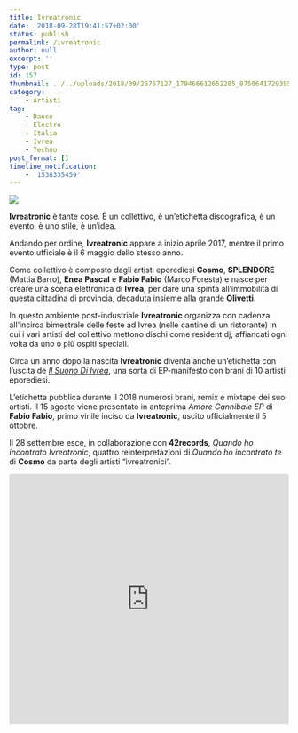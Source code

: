 ```yaml
---
title: Ivreatronic
date: '2018-09-28T19:41:57+02:00'
status: publish
permalink: /ivreatronic
author: null
excerpt: ''
type: post
id: 157
thumbnail: ../../uploads/2018/09/26757127_179466612652285_8750641729395243752_o-01-150x150.png
category:
    - Artisti
tag:
    - Dance
    - Electro
    - Italia
    - Ivrea
    - Techno
post_format: []
timeline_notification:
    - '1538335459'
---
```

![](http://bottleofmusic.000webhostapp.com/wp-content/uploads/2018/09/26757127_179466612652285_8750641729395243752_o-01.png)

**Ivreatronic** è tante cose. È un collettivo, è un’etichetta discografica, è un evento, è uno stile, è un’idea.

Andando per ordine, **Ivreatronic** appare a inizio aprile 2017, mentre il primo evento ufficiale è il 6 maggio dello stesso anno.

Come collettivo è composto dagli artisti eporediesi **Cosmo**, **SPLENDORE** (Mattia Barro), **Enea Pascal** e **Fabio Fabio** (Marco Foresta) e nasce per creare una scena elettronica di **Ivrea**, per dare una spinta all’immobilità di questa cittadina di provincia, decaduta insieme alla grande **Olivetti**.

In questo ambiente post-industriale **Ivreatronic** organizza con cadenza all’incirca bimestrale delle feste ad Ivrea (nelle cantine di un ristorante) in cui i vari artisti del collettivo mettono dischi come resident dj, affiancati ogni volta da uno o più ospiti speciali.

Circa un anno dopo la nascita **Ivreatronic** diventa anche un’etichetta con l’uscita de [*Il Suono Di Ivrea*](http://localhost/bom-wordpress/il-suono-di-ivreatronic), una sorta di EP-manifesto con brani di 10 artisti eporediesi.

L’etichetta pubblica durante il 2018 numerosi brani, remix e mixtape dei suoi artisti. Il 15 agosto viene presentato in anteprima *Amore Cannibale EP* di **Fabio Fabio**, primo vinile inciso da **Ivreatronic**, uscito ufficialmente il 5 ottobre.

Il 28 settembre esce, in collaborazione con **42records**, *Quando ho incontrato Ivreatronic*, quattro reinterpretazioni di *Quando ho incontrato te* di **Cosmo** da parte degli artisti “ivreatronici”.

<iframe frameborder="no" height="450" scrolling="no" src="http://w.soundcloud.com/player/?url=http%3A//api.soundcloud.com/playlists/657164385&color=%2342383a&auto_play=false&hide_related=false&show_comments=true&show_user=true&show_reposts=false&show_teaser=true&visual=true" width="100%"></iframe>